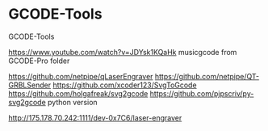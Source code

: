 # GCODE-Tools
GCODE-Tools

https://www.youtube.com/watch?v=JDYsk1KQaHk musicgcode from GCODE-Pro folder

https://github.com/netpipe/qLaserEngraver
https://github.com/netpipe/QT-GRBLSender
https://github.com/xcoder123/SvgToGcode
https://github.com/holgafreak/svg2gcode
https://github.com/pjpscriv/py-svg2gcode python version

http://175.178.70.242:1111/dev-0x7C6/laser-engraver
